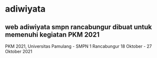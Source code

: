 # adiwiyata
web adiwiyata smpn rancabungur
dibuat untuk memenuhi kegiatan PKM 2021
-
PKM 2021, Universitas Pamulang - SMPN 1 Rancabungur
18 Oktober - 27 Oktober 2021
